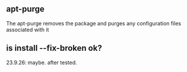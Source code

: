 ## apt-purge

The apt-purge removes the package and purges any configuration files associated with it

## is install --fix-broken ok?

23.9.26: maybe. after tested.

